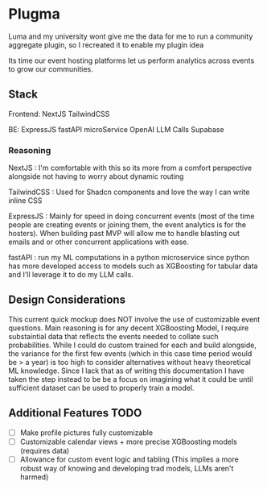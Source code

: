 # Plugma #

Luma and my university wont give me the data for me to run a community aggregate plugin, so I recreated it to enable my plugin idea

Its time our event hosting platforms let us perform analytics across events to grow our communities.

## Stack ##

Frontend:
NextJS
TailwindCSS

BE:
ExpressJS
fastAPI microService
OpenAI LLM Calls
Supabase

### Reasoning ###

NextJS : I'm comfortable with this so its more from a comfort perspective alongside not having to worry about dynamic routing

TailwindCSS : Used for Shadcn components and love the way I can write inline CSS

ExpressJS : Mainly for speed in doing concurrent events (most of the time people are creating events or joining them, the event analytics is for the hosters). When building past MVP will allow me to handle blasting out emails and or other concurrent applications with ease.

fastAPI : run my ML computations in a python microservice since python has more developed access to models such as XGBoosting for tabular data and I'll leverage it to do my LLM calls. 

## Design Considerations ##

This current quick mockup does NOT involve the use of customizable event questions. Main reasoning is for any decent XGBoosting Model, I require substaintial data that reflects the events needed to collate such probabilities. While I could do custom trained for each and build alongside, the variance for the first few events (which in this case time period would be > a year) is too high to consider alternatives without heavy theoretical ML knowledge. Since I lack that as of writing this documentation I have taken the step instead to be be a focus on imagining what it could be until sufficient dataset can be used to properly train a model.

## Additional Features TODO ##

- [ ] Make profile pictures fully customizable
- [ ] Customizable calendar views + more precise XGBoosting models (requires data)
- [ ] Allowance for custom event logic and tabling (This implies a more robust way of knowing and developing trad models, LLMs aren't harmed)
